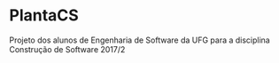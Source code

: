 # PlantaCS  

Projeto dos alunos de Engenharia de Software da UFG para a disciplina Construção de Software 2017/2
